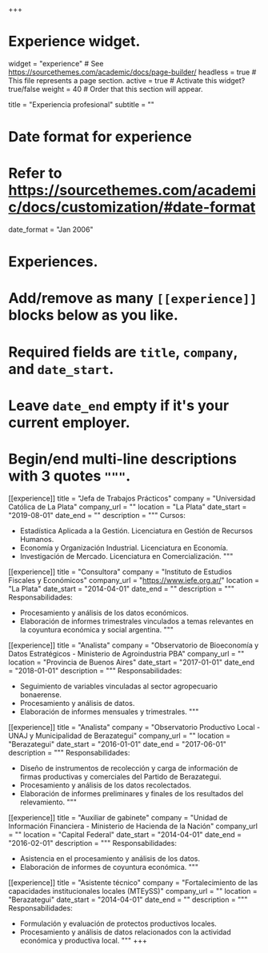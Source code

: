 +++
# Experience widget.
widget = "experience"  # See https://sourcethemes.com/academic/docs/page-builder/
headless = true  # This file represents a page section.
active = true  # Activate this widget? true/false
weight = 40  # Order that this section will appear.

title = "Experiencia profesional"
subtitle = ""

# Date format for experience
#   Refer to https://sourcethemes.com/academic/docs/customization/#date-format
date_format = "Jan 2006"

# Experiences.
#   Add/remove as many `[[experience]]` blocks below as you like.
#   Required fields are `title`, `company`, and `date_start`.
#   Leave `date_end` empty if it's your current employer.
#   Begin/end multi-line descriptions with 3 quotes `"""`.
[[experience]]
  title = "Jefa de Trabajos Prácticos"
  company = "Universidad Católica de La Plata"
  company_url = ""
  location = "La Plata"
  date_start = "2019-08-01"
  date_end = ""
  description = """
  Cursos:
  - Estadística Aplicada a la Gestión. Licenciatura en Gestión de Recursos Humanos.
  - Economía y Organización Industrial. Licenciatura en Economía.
  - Investigación de Mercado. Licenciatura en Comercialización.
  """

[[experience]]
  title = "Consultora"
  company = "Instituto de Estudios Fiscales y Económicos"
  company_url = "https://www.iefe.org.ar/"
  location = "La Plata"
  date_start = "2014-04-01"
  date_end = ""
  description = """
  Responsabilidades:
  - Procesamiento y análisis de los datos económicos.
  - Elaboración de informes trimestrales vinculados a temas relevantes en la coyuntura económica y social argentina.
  """

[[experience]]
  title = "Analista"
  company = "Observatorio de Bioeconomía y Datos Estratégicos - Ministerio de Agroindustria PBA"
  company_url = ""
  location = "Provincia de Buenos Aires"
  date_start = "2017-01-01"
  date_end = "2018-01-01"
  description = """
  Responsabilidades:
  - Seguimiento de variables vinculadas al sector agropecuario bonaerense. 
  - Procesamiento y análisis de datos. 
  - Elaboración de informes mensuales y trimestrales.
  """

[[experience]]
  title = "Analista"
  company = "Observatorio Productivo Local - UNAJ y Municipalidad de Berazategui"
  company_url = ""
  location = "Berazategui"
  date_start = "2016-01-01"
  date_end = "2017-06-01"
  description = """
  Responsabilidades:
  - Diseño de instrumentos de recolección y carga de información de firmas productivas y comerciales del Partido de Berazategui.
  - Procesamiento y análisis de los datos recolectados.
  - Elaboración de informes preliminares y finales de los resultados del relevamiento.
  """
  
 [[experience]]
  title = "Auxiliar de gabinete"
  company = "Unidad de Información Financiera - Ministerio de Hacienda de la Nación"
  company_url = ""
  location = "Capital Federal"
  date_start = "2014-04-01"
  date_end = "2016-02-01"
  description = """
  Responsabilidades:
  - Asistencia en el procesamiento y análisis de los datos.
  - Elaboración de informes de coyuntura económica.
  """
  
[[experience]]
  title = "Asistente técnico"
  company = "Fortalecimiento de las capacidades institucionales locales (MTEySS)"
  company_url = ""
  location = "Berazategui"
  date_start = "2014-04-01"
  date_end = ""
  description = """
  Responsabilidades:
  - Formulación y evaluación de protectos productivos locales.
  - Procesamiento y análisis de datos relacionados con la actividad económica y productiva local.
  """
+++
